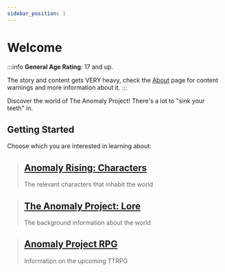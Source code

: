 ```yaml
---
sidebar_position: 1
---
```


# Welcome

:::info
**General Age Rating**: 17 and up.

The story and content gets VERY heavy, check the [About](/about) page for content warnings and more information about it. 
:::

Discover the world of The Anomaly Project!
There's a lot to "sink your teeth" in. 


## Getting Started

Choose which you are interested in learning about:

> ## [Anomaly Rising: Characters](/docs/anomaly-rising-characters)
> The relevant characters that inhabit the world

> ## [The Anomaly Project: Lore](/docs/anomaly-project-lore)
> The background information about the world

> ## [Anomaly Project RPG](/docs/anomaly-project-RPG)
> Information on the upcoming TTRPG
